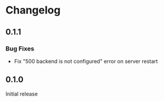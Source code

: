 # Changelog

## 0.1.1

### Bug Fixes

- Fix "500 backend is not configured" error on server restart

## 0.1.0

Initial release
